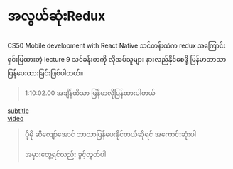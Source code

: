 # အလွယ်ဆုံးRedux 

CS50 Mobile development with React Native သင်တန်းထဲက redux အကြောင်းရှင်းပြထားတဲ့ lecture 9 သင်ခန်းစာကို လိုအပ်သူများ နားလည်နိုင်စေဖို့  မြန်မာဘာသာပြန်ပေးထားခြင်းဖြစ်ပါတယ်။

> 1:10:02.00 အချိန်ထိသာ မြန်မာလိုပြန်ထားပါတယ်

[subtitle](./lecture9-720p-en.ass)  
[video](https://u.pcloud.link/publink/show?code=XZx6nTXZWqinu2MIQXzSo177jMJA6YFMphdk)

> ပိုမို ဆီလျော်အောင် ဘာသာပြန်ပေးနိုင်တယ်ဆိုရင် အကောင်းဆုံးပါ
> 
> အမှားတွေ့ရင်လည်း ခွင့်လွှတ်ပါ

